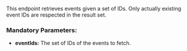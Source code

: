 This endpoint retrieves events given a set of IDs. Only actually existing event IDs are respected in the result set.

### Mandatory Parameters:

- **eventIds:** The set of IDs of the events to fetch.